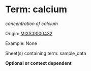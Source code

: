 # Term: calcium

*concentration of calcium*

Origin: [MIXS:0000432](https://w3id.org/mixs/0000432)

Example: None

Sheet(s) containing term: sample_data

**Optional or context dependent**